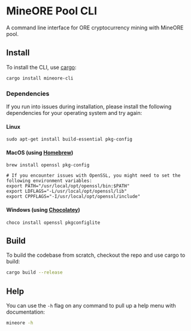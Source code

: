 # MineORE Pool CLI

A command line interface for ORE cryptocurrency mining with MineORE pool.

## Install

To install the CLI, use [cargo](https://doc.rust-lang.org/cargo/getting-started/installation.html):

```sh
cargo install mineore-cli
```


### Dependencies
If you run into issues during installation, please install the following dependencies for your operating system and try again:

#### Linux
```
sudo apt-get install build-essential pkg-config
```

#### MacOS (using [Homebrew](https://brew.sh/))
```
brew install openssl pkg-config

# If you encounter issues with OpenSSL, you might need to set the following environment variables:
export PATH="/usr/local/opt/openssl/bin:$PATH"
export LDFLAGS="-L/usr/local/opt/openssl/lib"
export CPPFLAGS="-I/usr/local/opt/openssl/include"
```

#### Windows (using [Chocolatey](https://chocolatey.org/))
```
choco install openssl pkgconfiglite
```

## Build

To build the codebase from scratch, checkout the repo and use cargo to build:

```sh
cargo build --release
```

## Help

You can use the `-h` flag on any command to pull up a help menu with documentation:

```sh
mineore -h
```
